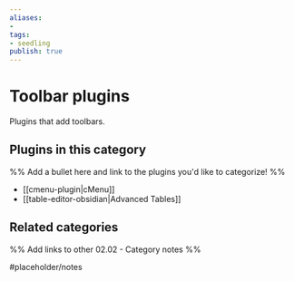 ```yaml
---
aliases:
- 
tags: 
- seedling 
publish: true
---
```



# Toolbar plugins

Plugins that add toolbars.

## Plugins in this category

%% Add a bullet here and link to the plugins you'd like to categorize! %%

- [[cmenu-plugin|cMenu]]
- [[table-editor-obsidian|Advanced Tables]]

## Related categories

%% Add links to other 02.02 - Category notes %%

#placeholder/notes
